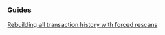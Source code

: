 ### Guides

[Rebuilding all transaction history with forced rescans](https://github.com/bchsuite/bchwallet/tree/master/docs/force_rescans.md)
